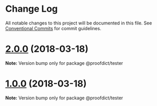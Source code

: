 # Change Log

All notable changes to this project will be documented in this file.
See [Conventional Commits](https://conventionalcommits.org) for commit guidelines.

<a name="2.0.0"></a>
# [2.0.0](https://github.com/proofdict/proofdict-tester/compare/v1.0.0...v2.0.0) (2018-03-18)




**Note:** Version bump only for package @proofdict/tester

<a name="1.0.0"></a>
# [1.0.0](https://github.com/proofdict/proofdict-tester/compare/1.2.1...1.0.0) (2018-03-18)




**Note:** Version bump only for package @proofdict/tester

